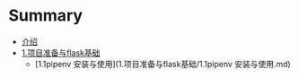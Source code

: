# Summary

* [介绍](README.md)
* [1.项目准备与flask基础](1.项目准备与flask基础/README.md)
    * [1.1pipenv 安装与使用](1.项目准备与flask基础/1.1pipenv 安装与使用.md)

